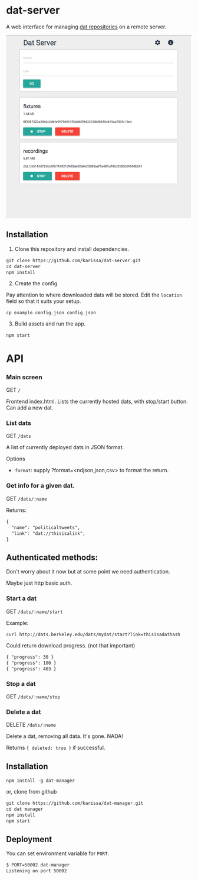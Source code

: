 # dat-server

A web interface for managing [dat repositories](http://dat-data.com) on a remote server.

![static/example.png](static/example.png)

## Installation

1. Clone this repository and install dependencies.

```
git clone https://github.com/karissa/dat-server.git
cd dat-server
npm install
```

2. Create the config

Pay attention to where downloaded dats will be stored. Edit the `location` field so that it suits your setup.

```
cp example.config.json config.json
```

3. Build assets and run the app.

```
npm start
```


# API

### Main screen

GET `/`

Frontend index.html. Lists the currently hosted dats, with stop/start button. Can add a new dat.

### List dats

GET `/dats`

A list of currently deployed dats in JSON format.

Options

- `format`: supply ?format=<ndjson,json,csv> to format the return.

###  Get info for a given dat.

GET `/dats/:name`

Returns:
```
{
  "name": "politicaltweets",
  "link": "dat://thisisalink",
}
```

## Authenticated methods:

Don't worry about it now but at some point we need authentication.

Maybe just http basic auth.

### Start a dat

GET `/dats/:name/start`

Example:

```
curl http://dats.berkeley.edu/dats/mydat/start?link=thisisadathash
```

Could return download progress. (not that important)

```
{ "progress": 30 }
{ "progress": 100 }
{ "progress": 403 }
```

### Stop a dat

GET `/dats/:name/stop`

### Delete a dat

DELETE `/dats/:name`

Delete a dat, removing all data. It's gone. NADA!

Returns `{ deleted: true }` if successful.

## Installation

```
npm install -g dat-manager
```

or, clone from github

```
git clone https://github.com/karissa/dat-manager.git
cd dat manager
npm install
npm start
```

## Deployment

You can set environment variable for `PORT`.

```
$ PORT=50002 dat-manager
Listening on port 50002
```
